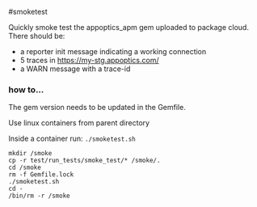 #smoketest

Quickly smoke test the appoptics_apm gem uploaded to package cloud. There should be:

- a reporter init message indicating a working connection
- 5 traces in https://my-stg.appoptics.com/
- a WARN message with a trace-id

### how to...

The gem version needs to be updated in the Gemfile.

Use linux containers from parent directory

Inside a container run:  `./smoketest.sh` 

```
mkdir /smoke
cp -r test/run_tests/smoke_test/* /smoke/.
cd /smoke
rm -f Gemfile.lock
./smoketest.sh
cd -
/bin/rm -r /smoke
```
